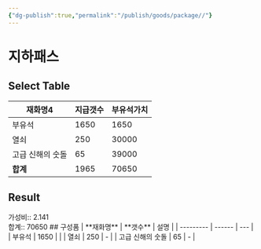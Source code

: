 ```yaml
---
{"dg-publish":true,"permalink":"/publish/goods/package//"}
---
```



# 지하패스
## Select Table
<div><table class="dataview table-view-table"><thead class="table-view-thead"><tr class="table-view-tr-header"><th class="table-view-th"><span>재화명</span><span class="dataview small-text">4</span></th><th class="table-view-th"><span>지급갯수</span></th><th class="table-view-th"><span>부유석가치</span></th></tr></thead><tbody class="table-view-tbody"><tr><td><span>부유석</span></td><td>1650</td><td>1650</td></tr><tr><td><span>열쇠</span></td><td>250</td><td>30000</td></tr><tr><td><span>고급 신해의 숫돌</span></td><td>65</td><td>39000</td></tr><tr><td><span><strong>합계</strong></span></td><td>1965</td><td>70650</td></tr></tbody></table></div><p><span><h2 data-heading="Result" dir="auto">Result</h2></span></p><span><span>가성비:: 2.141 <br></span></span><span><span>합계:: 70650</span></span>
## 구성품
| **재화명**   | **갯수** | 설명  |
| --------- | ------ | --- |
| 부유석       | 1650   |     |
| 열쇠        | 250    | -   |
| 고급 신해의 숫돌 | 65     | -   |

